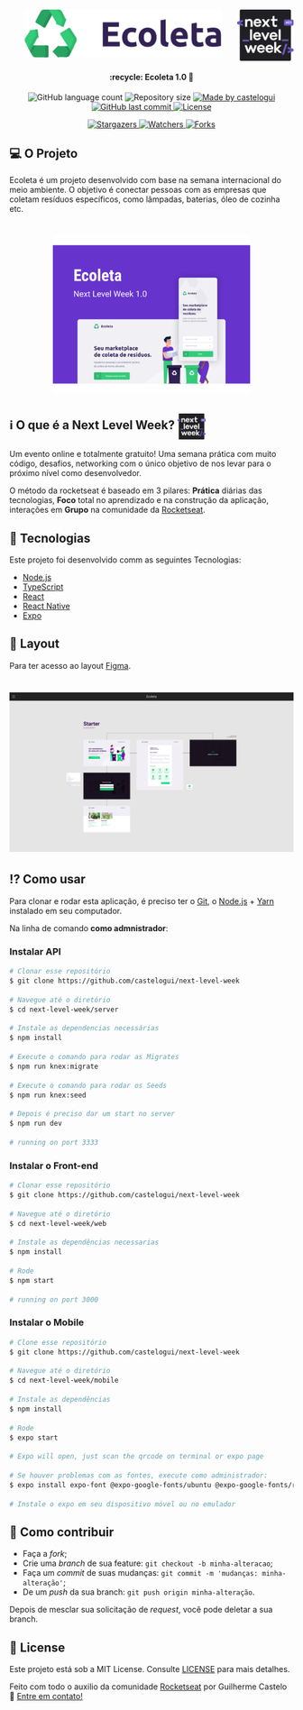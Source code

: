 <h1 align="center">
  <img alt="Ecoleta" title="#Ecoleta" src="./web/src/assets/logo.svg" width="350px" />
  <img align="right" alt="NextLevelWeek" title="#NextLevelWeek" src=".github/logo.svg" width="100px" />
</h1>

<h4 align="center"> 
  :recycle: Ecoleta 1.0 🚀
</h4>
<p align="center">
  <img alt="GitHub language count" src="https://img.shields.io/github/languages/count/castelogui/next-level-week?color=%2304D361">

  <img alt="Repository size" src="https://img.shields.io/github/repo-size/castelogui/next-level-week">
	
  <a href="https://www.linkedin.com/in/castelo-guilherme/">
    <img alt="Made by castelogui" src="https://img.shields.io/badge/made%20by-castelogui-%2304D361">
  </a>

  <a href="https://github.com/castelogui/next-level-week/commits/master">
    <img alt="GitHub last commit" src="https://img.shields.io/github/last-commit/castelogui/next-level-week">
  </a>
  
  <a href="https://github.com/castelogui/next-level-week/blob/master/LICENSE">
    <img alt="License" src="https://img.shields.io/badge/license-MIT-brightgreen">
  </a>
</p>

<p align="center">
  <a href="https://github.com/castelogui/next-level-week/stargazers">
    <img alt="Stargazers" src="https://img.shields.io/github/stars/castelogui/next-level-week?style=social">
  </a>
  <a href="https://github.com/castelogui/next-level-week/watchers">
    <img alt="Watchers" src="https://img.shields.io/github/watchers/castelogui/next-level-week?style=social">
  </a>
  <a href="https://github.com/castelogui/next-level-week/forks">
    <img alt="Forks" src="https://img.shields.io/github/forks/castelogui/next-level-week?style=social">
  </a>
</p>

## 💻 O Projeto 
Ecoleta é um projeto desenvolvido com base na semana internacional do meio ambiente. O objetivo é conectar pessoas com as empresas que coletam resíduos específicos, como lâmpadas, baterias, óleo de cozinha etc.

<h1 align="center">
    <img alt="Example" title="Example" src=".github/capa.svg" width="350px" />
</h1>

## :information_source: O que é a Next Level Week? <img align="center" alt="NextLevelWeek" title="#NextLevelWeek" src=".github/logo.svg" width="50px" />


Um evento online e totalmente gratuito! Uma semana prática com muito código, desafios, networking com o único objetivo de nos levar para o próximo nível como desenvolvedor.

O método da rocketseat é baseado em 3 pilares: **Prática** diárias das tecnologias, **Foco** total no aprendizado e na construção da aplicação, interações em **Grupo** na comunidade da [Rocketseat](https://rocketseat.com.br/). 


## :rocket: Tecnologias

Este projeto foi desenvolvido comm as seguintes Tecnologias:

- [Node.js][nodejs]
- [TypeScript][typescript]
- [React][reactjs]
- [React Native][rn]
- [Expo][expo]

## 🔖 Layout

Para ter acesso ao layout [Figma](https://www.figma.com/file/1SxgOMojOB2zYT0Mdk28lB/?viewer=1&node-id=).

<h1 align="center">
    <img alt="Layout" title="Layout" src=".github/layout.png" width="550px" />
</h1>

## :interrobang: Como usar

Para clonar e rodar esta aplicação, é preciso ter o [Git](https://git-scm.com), o [Node.js][nodejs] + [Yarn][yarn] instalado em seu computador.

Na linha de comando **como admnistrador**:

### Instalar API 

```bash
# Clonar esse repositório
$ git clone https://github.com/castelogui/next-level-week

# Navegue até o diretório
$ cd next-level-week/server

# Instale as dependencias necessárias
$ npm install

# Execute o comando para rodar as Migrates
$ npm run knex:migrate

# Execute o comando para rodar os Seeds
$ npm run knex:seed

# Depois é preciso dar um start no server
$ npm run dev

# running on port 3333
```

### Instalar o Front-end

```bash
# Clonar esse repositório
$ git clone https://github.com/castelogui/next-level-week

# Navegue até o diretório
$ cd next-level-week/web

# Instale as dependências necessarias
$ npm install

# Rode
$ npm start

# running on port 3000
```

### Instalar o Mobile

```bash
# Clone esse repositório
$ git clone https://github.com/castelogui/next-level-week

# Navegue até o diretório
$ cd next-level-week/mobile

# Instale as dependências
$ npm install

# Rode
$ expo start

# Expo will open, just scan the qrcode on terminal or expo page

# Se houver problemas com as fontes, execute como administrador:
$ expo install expo-font @expo-google-fonts/ubuntu @expo-google-fonts/roboto

# Instale o expo em seu dispositivo móvel ou no emulador

```

## 🤔 Como contribuir

- Faça a *fork*;
- Crie uma *branch* de sua feature: `git checkout -b minha-alteracao`;
- Faça um *commit* de suas mudanças: `git commit -m 'mudanças: minha-alteração'`;
- De um *push* da sua branch: `git push origin minha-alteração`.

Depois de mesclar sua solicitação de *request*, você pode deletar a sua branch.

## :memo: License

Este projeto está sob a MIT License. Consulte [LICENSE](https://github.com/castelogui/next-level-week/blob/master/LICENSE) para mais detalhes.


Feito com todo o auxilio da comunidade [Rocketseat](https://discord.gg/JJsN5Mt) por Guilherme Castelo :wave: [Entre em contato!](https://www.linkedin.com/in/castelo-guilherme/)

[nodejs]: https://nodejs.org/
[typescript]: https://www.typescriptlang.org/
[expo]: https://expo.io/
[reactjs]: https://reactjs.org
[rn]: https://facebook.github.io/react-native/
[yarn]: https://yarnpkg.com/
[vs]: https://code.visualstudio.com/
[vceditconfig]: https://marketplace.visualstudio.com/items?itemName=EditorConfig.EditorConfig
[vceslint]: https://marketplace.visualstudio.com/items?itemName=dbaeumer.vscode-eslint
[prettier]: https://marketplace.visualstudio.com/items?itemName=esbenp.prettier-vscode
